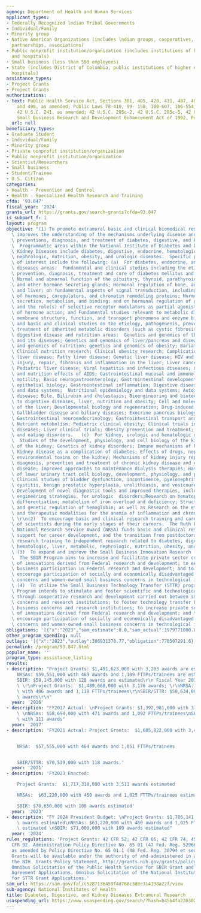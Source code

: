 ```yaml
---
agency: Department of Health and Human Services
applicant_types:
- Federally Recognized lndian Tribal Governments
- Individual/Family
- Minority group
- Native American Organizations (includes lndian groups, cooperatives, corporations,
  partnerships, associations)
- Public nonprofit institution/organization (includes institutions of higher education
  and hospitals)
- Small business (less than 500 employees)
- State (includes District of Columbia, public institutions of higher education and
  hospitals)
assistance_types:
- Project Grants
- Project Grants
authorizations:
- text: Public Health Service Act, Sections 301, 405, 428, 431, 487, 491, 493, 495,
    and 498, as amended; Public Laws 78-410, 99- 158, 100-607, 106-554, and 107-360;
    42 U.S.C. 241, as amended; 42 U.S.C. 285c-2, 42 U.S.C. 285c-5, 42 U.S.C. 288;
    Small Business Research and Development Enhancement Act of 1992, Public Law 102-564.
  url: null
beneficiary_types:
- Graduate Student
- Individual/Family
- Minority group
- Private nonprofit institution/organization
- Public nonprofit institution/organization
- Scientist/Researchers
- Small business
- Student/Trainee
- U.S. Citizen
categories:
- Health - Prevention and Control
- Health - Specialized Health Research and Training
cfda: '93.847'
fiscal_year: '2024'
grants_url: https://grants.gov/search-grants?cfda=93.847
is_subpart_f: 1
layout: program
objective: "(1) To promote extramural basic and clinical biomedical research that\
  \ improves the understanding of the mechanisms underlying disease and leads to improved\
  \ preventions, diagnosis, and treatment of diabetes, digestive, and kidney diseases.\
  \  Programmatic areas within the National Institute of Diabetes and Digestive and\
  \ Kidney Diseases include diabetes, digestive, endocrine, hematologic, liver, metabolic,\
  \ nephrologic, nutrition, obesity, and urologic diseases.  Specific programs areas\
  \ of interest include the following: (a)  For diabetes, endocrine, and metabolic\
  \ diseases areas:  Fundamental and clinical studies including the etiology, pathogenesis,\
  \ prevention, diagnosis, treatment and cure of diabetes mellitus and its complications;\
  \ Normal and abnormal function of the pituitary, thyroid, parathyroid, adrenal,\
  \ and other hormone secreting glands; Hormonal regulation of bone, adipose tissue,\
  \ and liver; on fundamental aspects of signal transduction, including the action\
  \ of hormones, coregulators, and chromatin remodeling proteins; Hormone biosynthesis,\
  \ secretion, metabolism, and binding; and on hormonal regulation of gene expression\
  \ and the role(s) of selective receptor modulators as partial agonists or antagonists\
  \ of hormone action; and Fundamental studies relevant to metabolic disorders including\
  \ membrane structure, function, and transport phenomena and enzyme biosynthesis;\
  \ and basic and clinical studies on the etiology, pathogenesis, prevention, and\
  \ treatment of inherited metabolic disorders (such as cystic fibrosis).  (b)  For\
  \ digestive disease and nutrition areas:  Genetics and genomics of the GI tract\
  \ and its diseases; Genetics and genomics of liver/pancreas and diseases; Genetics\
  \ and genomics of nutrition; genetics and genomics of obesity; Bariatric surgery;\
  \ Clinical nutrition research; Clinical obesity research; Complications of chronic\
  \ liver disease; Fatty liver disease; Genetic liver disease; HIV and liver; Cell\
  \ injury, repair, fibrosis and inflammation in the liver; Liver cancer; Liver transplantation;\
  \ Pediatric liver disease; Viral hepatitis and infectious diseases; Gastrointestinal\
  \ and nutrition effects of AIDS; Gastrointestinal mucosal and immunology; Gastrointestinal\
  \ motility; Basic neurogastroenterology; Gastrointestinal development; Gastrointestinal\
  \ epithelial biology; Gastrointestinal inflammation; Digestive diseases epidemiology\
  \ and data systems;  Nutritional epidemiology and data systems; Autoimmune liver\
  \ disease; Bile, Bilirubin and cholestasis; Bioengineering and biotechnology related\
  \ to digestive diseases, liver, nutrition and obesity; Cell and molecular biology\
  \ of the liver; Developmental biology and regeneration; Drug-induced liver disease;\
  \ Gallbladder disease and biliary diseases; Exocrine pancreas biology and diseases;\
  \ Gastrointestinal neuroendocrinology; Gastrointestinal transport and absorption;\
  \ Nutrient metabolism; Pediatric clinical obesity; Clinical trials in digestive\
  \ diseases; Liver clinical trials; Obesity prevention and treatment; and Obesity\
  \ and eating disorders.   (c)  For kidney, urologic and hematologic diseases areas:\
  \  Studies of the development, physiology, and cell biology of the kidney; Pathophysiology\
  \ of the kidney; Genetics of kidney disorders; Immune mechanisms of kidney disease;\
  \ Kidney disease as a complication of diabetes; Effects of drugs, nephrotoxins and\
  \ environmental toxins on the kidney; Mechanisms of kidney injury repair; Improved\
  \ diagnosis, prevention and treatment of chronic kidney disease and end-stage renal\
  \ disease; Improved approaches to maintenance dialysis therapies; Basic studies\
  \ of lower urinary tract cell biology, development, physiology, and pathophysiology;\
  \ Clinical studies of bladder dysfunction, incontinence, pyelonephritis, interstitial\
  \ cystitis, benign prostatic hyperplasia, urolithiasis, and vesicoureteral reflux;\
  \ Development of novel diagnostic tools and improved therapies, including tissue\
  \ engineering strategies, for urologic  disorders;Research on hematopoietic cell\
  \ differentiation; metabolism of iron overload and deficiency; Structure, biosynthesis\
  \ and genetic regulation of hemoglobin; as well as Research on the etiology, pathogenesis,\
  \ and therapeutic modalities for the anemia of inflammation and chronic diseases.\
  \ \r\n(2)  To encourage basic and clinical research training and career development\
  \ of scientists during the early stages of their careers.  The Ruth L. Kirschstein\
  \ National Research Service Award (NRSA) funds basic and clinical research training,\
  \ support for career development, and the transition from postdoctoral biomedical\
  \ research training to independent research related to diabetes, digestive, endocrine,\
  \ hematologic, liver, metabolic, nephrologic, nutrition, obesity, and urologic diseases.\
  \ (3)  To expand and improve the Small Business Innovation Research (SBIR) program.\
  \  The SBIR Program aims to increase and facilitate private sector commercialization\
  \ of innovations derived from Federal research and development; to enhance small\
  \ business participation in Federal research and development; and to foster and\
  \ encourage participation of socially and economically disadvantaged small business\
  \ concerns and women-owned small business concerns in technological innovation.\
  \ (4)  To utilize the Small Business Technology Transfer (STTR) program.  The STTR\
  \ Program intends to stimulate and foster scientific and technological innovation\
  \ through cooperative research and development carried out between small business\
  \ concerns and research institutions; to foster technology transfer between small\
  \ business concerns and research institutions; to increase private sector commercialization\
  \ of innovations derived from Federal research and development; and to foster and\
  \ encourage participation of socially and economically disadvantaged small business\
  \ concerns and women-owned small business concerns in technological innovation."
obligations: '[{"x":"2023","sam_estimate":0.0,"sam_actual":1979771000.0,"usa_spending_actual":1961744327.93},{"x":"2024","sam_estimate":0.0,"sam_actual":1972704000.0,"usa_spending_actual":1945507085.74},{"x":"2025","sam_estimate":0.0,"sam_actual":2101570000.0,"usa_spending_actual":115838930.43}]'
other_program_spending: null
outlays: '[{"x":"2023","outlay":386931378.77,"obligation":770507291.6},{"x":"2024","outlay":122105315.59,"obligation":420923222.75},{"x":"2025","outlay":0.0,"obligation":13053755.0}]'
permalink: /program/93.847.html
popular_name: ''
program_type: assistance_listing
results:
- description: "Project Grants: $1,491,623,000 with 3,203 awards are estimated\r\n\
    NRSAs: $59,551,000 with 469 awards and 1,109 FTTPs/trainees are estimated\r\n\
    SBIR: $58,145,000 with 128 awards are estimated\r\n Fiscal Year 2016 Actual: \
    \ \r\nProject Grants:  $1,489,668,000 with 3,176 awards; \r\nNRSA:  $58,286,000\
    \ with 486 awards and 1,118 FTTPs/trainees\r\nSBIR/STTR: $58,634,000 with 115\
    \ awards\r\n"
  year: '2016'
- description: "FY2017 Actual: \nProject Grants: $1,392,981,000 with 3,152 awards\
    \ \nNRSAs: $58,694,000 with 471 awards and 1,092 FTTPs/trainees\nSBIR: $57,919,000\
    \ with 111 awards"
  year: '2017'
- description: 'FY2021 Actual: Project Grants:  $1,685,822,000 with 3,483 awards


    NRSA:  $57,555,000 with 464 awards and 1,051 FTTPs/trainees


    SBIR/STTR: $70,539,000 with 118 awards.'
  year: '2021'
- description: 'FY2023 Enacted:

    Project Grants:  $1,717,318,000 with 3,511 awards estimated

    NRSAs:  $63,220,000 with 460 awards and 1,025 FTTPs/trainees estimated

    SBIR: $70,650,000 with 108 awards estimated'
  year: '2023'
- description: "FY 2024 President Budget: \nProject Grants: $1,706,141,000 with 3,426\
    \ awards estimated\nNRSAs: $63,220,000 with 460 awards and 1,025 FTTPs/trainees\
    \ estimated \nSBIR: $71,000,000 with 109 awards estimated"
  year: '2024'
rules_regulations: 'Project Grants: 42 CFR 52; 42 CFR 66; 42 CFR 74; 45 CFR 75; 45
  CFR 92. Administration Policy Directive No. 65 01 (47 Fed. Reg. 52966 et seq. (1982),
  as amended by Policy Directive No. 65 01.1 (48 Fed. Reg. 38794 et seq. (1983)).
  Grants will be available under the authority of and administered in accordance with
  the NIH  Grants Policy Statement, http://grants.nih.gov/grants/policy/nihgps_2003/;
  Omnibus Solicitation of the Public Health Service for SBIR Grant and Cooperative
  Agreement Applications. Omnibus Solicitation of the National Institutes of Health
  for STTR Grant Applications.'
sam_url: https://sam.gov/fal/c5287136459f4d768c3d8e314198a22f/view
sub-agency: National Institutes of Health
title: Diabetes, Digestive, and Kidney Diseases Extramural Research
usaspending_url: https://www.usaspending.gov/search/?hash=b45b4fa2303020bc2e4a76f6d2b630f4
---
```

